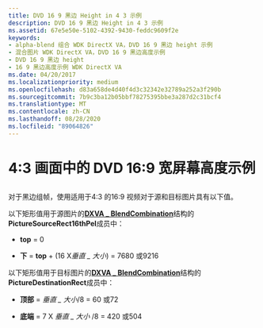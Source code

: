 ```yaml
---
title: DVD 16 9 黑边 Height in 4 3 示例
description: DVD 16 9 黑边 Height in 4 3 示例
ms.assetid: 67e5e50e-5102-4392-9430-feddc9609f2e
keywords:
- alpha-blend 组合 WDK DirectX VA，DVD 16 9 黑边 height 示例
- 混合图片 WDK DirectX VA，DVD 16 9 黑边高度示例
- DVD 16 9 黑边 height
- 16 9 黑边高度示例 WDK DirectX VA
ms.date: 04/20/2017
ms.localizationpriority: medium
ms.openlocfilehash: d83a658de4d40f4d3c32342e32789a252a3f290b
ms.sourcegitcommit: 7b9c3ba12b05bbf78275395bbe3a287d2c31bcf4
ms.translationtype: MT
ms.contentlocale: zh-CN
ms.lasthandoff: 08/28/2020
ms.locfileid: "89064826"
---
```

# <a name="dvd-169-letterbox-height-in-43-example"></a>4:3 画面中的 DVD 16:9 宽屏幕高度示例


## <span id="ddk_dvd_16_9_letterbox_height_in_4_3_example_gg"></span><span id="DDK_DVD_16_9_LETTERBOX_HEIGHT_IN_4_3_EXAMPLE_GG"></span>


对于黑边组帧，使用适用于4:3 的16:9 视频对于源和目标图片具有以下值。

以下矩形值用于源图片的[**DXVA \_ BlendCombination**](/windows-hardware/drivers/ddi/dxva/ns-dxva-_dxva_blendcombination)结构的**PictureSourceRect16thPel**成员中：

-   **top** = 0

-   **下**  = **top** + (16 X*垂直 \_ 大小*) = 7680 或9216

以下矩形值用于目标图片的[**DXVA \_ BlendCombination**](/windows-hardware/drivers/ddi/dxva/ns-dxva-_dxva_blendcombination)结构的**PictureDestinationRect**成员中：

-   **顶部**  = *垂直 \_ 大小*/8 = 60 或72

-   **底端** = 7 X *垂直 \_ 大小* /8 = 420 或504

 

